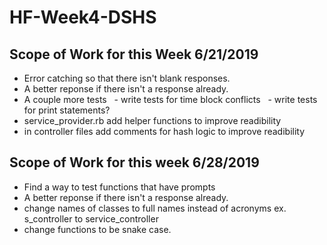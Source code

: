 ﻿# HF-Week4-DSHS
## Scope of Work for this Week 6/21/2019
- Error catching so that there isn't blank responses.
- A better reponse if there isn't a response already. 
- A couple more tests
  - write tests for time block conflicts
  - write tests for print statements?
- service_provider.rb add helper functions to improve readibility
- in controller files add comments for hash logic to improve readibility


## Scope of Work for this week 6/28/2019
- Find a way to test functions that have prompts
- A better reponse if there isn't a response already. 
- change names of classes to full names instead of acronyms ex. s_controller to service_controller
- change functions to be snake case. 
